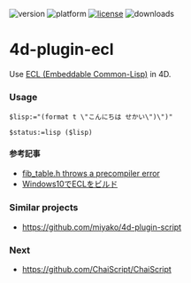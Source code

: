 ![version](https://img.shields.io/badge/version-18%2B-EB8E5F)
![platform](https://img.shields.io/static/v1?label=platform&message=mac-intel%20|%20mac-arm%20|%20win-64&color=blue)
[![license](https://img.shields.io/github/license/miyako/4d-plugin-ecl)](LICENSE)
![downloads](https://img.shields.io/github/downloads/miyako/4d-plugin-ecl/total)

# 4d-plugin-ecl
Use [ECL (Embeddable Common-Lisp)](https://common-lisp.net/project/ecl/main.html) in 4D.

### Usage

```4d
$lisp:="(format t \"こんにちは せかい\")\")"

$status:=lisp ($lisp)
```

#### 参考記事

* [fib_table.h throws a precompiler error](https://gitlab.com/embeddable-common-lisp/ecl/-/issues/213)
* [Windows10でECLをビルド](https://qiita.com/NOEU/items/3a6ad5405a8cf5a66741)

### Similar projects

* https://github.com/miyako/4d-plugin-script

### Next

* https://github.com/ChaiScript/ChaiScript
